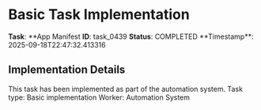 # Basic Task Implementation

**Task**: **App Manifest
**ID**: task_0439
**Status**: COMPLETED
**Timestamp\*\*: 2025-09-18T22:47:32.413316

## Implementation Details

This task has been implemented as part of the automation system.
Task type: Basic implementation
Worker: Automation System
